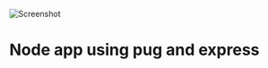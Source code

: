 ![Screenshot](https://www.pexels.com/photo/yellow-mercedes-benz-beside-trees-2365572/)

# Node app using pug and express

